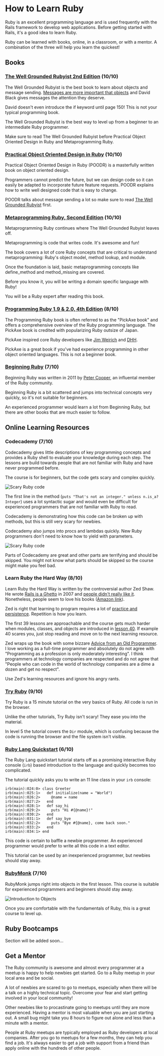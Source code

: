 # How to Learn Ruby

Ruby is an excellent programming language and is used frequently with the Rails framework to develop web applications.  Before getting started with Rails, it's a good idea to learn Ruby.

Ruby can be learned with books, online, in a classroom, or with a mentor.  A combination of the three will help you learn the quickest!

## Books

### [The Well Grounded Rubyist 2nd Edition](http://www.amazon.com/Well-Grounded-Rubyist-David-Black/dp/1617291692) (10/10)

The Well Grounded Rubyist is the best book to learn about objects and message sending.  [Messages are more important that objects](http://lists.squeakfoundation.org/pipermail/squeak-dev/1998-October/017019.html) and David Black gives messages the attention they deserve.

David doesn't even introduce the if keyword until page 150!  This is not your typical programming book.

The Well Grounded Rubyist is the best way to level up from a beginner to an intermediate Ruby programmer.

Make sure to read The Well Grounded Rubyist before Practical Object Oriented Design in Ruby and Metaprogramming Ruby.

### [Practical Object Oriented Design in Ruby](https://www.amazon.com/Practical-Object-Oriented-Design-Ruby-Addison-Wesley-ebook/dp/B0096BYG7C/%CC%81) (10/10)

Practical Object Oriented Design in Ruby (POODR) is a masterfully written book on object oriented design.

Programmers cannot predict the future, but we can design code so it can easily be adapted to incorporate future feature requests.  POODR explains how to write well designed code that is easy to change.

POODR talks about message sending a lot so make sure to read [The Well Grounded Rubyist](http://www.amazon.com/Well-Grounded-Rubyist-David-Black/dp/1617291692) first.

### [Metaprogramming Ruby, Second Edition](https://www.amazon.com/Metaprogramming-Ruby-Program-Like-Facets-ebook/dp/B00N9I0RMQ/) (10/10)

Metaprogramming Ruby continues where The Well Grounded Rubyist leaves off.

Metaprogramming is code that writes code.  It's awesome and fun!

The book covers a lot of core Ruby concepts that are critical to understand metaprogramming: Ruby's object model, method lookup, and module.

Once the foundation is laid, basic metaprogramming concepts like define_method and method_missing are covered.

Before you know it, you will be writing a domain specific language with Ruby!

You will be a Ruby expert after reading this book.

### [Programming Ruby 1.9 & 2.0, 4th Edition](http://www.amazon.com/Programming-Ruby-1-9-2-0-Programmers/dp/1937785491) (8/10)

The Programming Ruby book is often referred to as the "PickAxe book" and offers a comprehensive overview of the Ruby programming language.  The PickAxe book is credited with popularizing Ruby outsize of Japan.

PickAxe inspired core Ruby developers like [Jim Weirich](https://en.wikipedia.org/wiki/Jim_Weirich) and [DHH](http://david.heinemeierhansson.com/).

PickAxe is a great book if you've had experience programming in other object oriented languages.  This is not a beginner book.

### [Beginning Ruby](http://www.amazon.com/Beginning-Ruby-Novice-Professional-Experts/dp/1430223634) (7/10)

Beginning Ruby was written in 2011 by [Peter Cooper](http://peterc.org/), an influental member of the Ruby community.

Beginning Ruby is a bit scattered and jumps into technical concepts very quickly, so it's not suitable for beginners.

An experienced programmer would learn a lot from Beginning Ruby, but there are other books that are much easier to follow.

## Online Learning Resources

### Codecademy (7/10)

Codecademy gives little descriptions of key programming concepts and provides a Ruby shell to evaluate your knowledge during each step.  The lessons are build towards people that are not familiar with Ruby and have never programmed before.

The course is for beginners, but the code gets scary and complex quickly.

![Scary Ruby code](/articles/how_to_learn_ruby/scary_methods.png)

The first line in the method (`puts "That's not an integer." unless n.is_a? Integer`) uses a lot syntactic sugar and would even be difficult for experienced programmers that are not familiar with Ruby to read.

Codecademy is demonstrating how this code can be broken up with methods, but this is still very scary for newbies.

Codecademy also jumps into procs and lambdas quickly.  New Ruby programmers don't need to know how to yield with parameters.

![Scary Ruby code](/articles/how_to_learn_ruby/yeilding_with_parameters.png)

Parts of Codecademy are great and other parts are terrifying and should be skipped.  You might not know what parts should be skipped so the course might make you feel bad.


### Learn Ruby the Hard Way (8/10)

Learn Ruby the Hard Way is written by the controversial author Zed Shaw.  He wrote [Rails is a Ghetto](http://harmful.cat-v.org/software/ruby/rails/is-a-ghetto) in 2007 and [people didn't really like it](https://news.ycombinator.com/item?id=93984).  Nonetheless, people seem to love his books ([Amazon link](https://www.amazon.com/Learn-Ruby-Hard-Way-Computational/dp/032188499X/ref=sr_1_1?ie=UTF8&qid=1465492271&sr=8-1&keywords=learn+ruby)).

Zed is right that learning to program requires a lot of [practice and persistence](http://learnrubythehardway.org/book/intro.html#a-note-on-practice-and-persistence).  Repetition is how you learn.

The first 39 lessons are approachable and the course gets much harder when modules, classes, and objects are introduced in [lesson 40](http://learnrubythehardway.org/book/ex40.html).  If example 40 scares you, just stop reading and move on to the next learning resource.

Zed wraps up the book with some bizzare [Advice from an Old Programmer](http://learnrubythehardway.org/book/ex40.html).  I love working as a full-time programmer and absolutely do not agree with "Programming as a profession is only moderately interesting".  I think programmers at technology companies are respected and do not agree that "People who can code in the world of technology companies are a dime a dozen and get no respect".

Use Zed's learning resources and ignore his angry rants.

### [Try Ruby](http://tryruby.org/) (9/10)

Try Ruby is a 15 minute tutorial on the very basics of Ruby.  All code is run in the browser.

Unlike the other tutorials, Try Ruby isn't scary!  They ease you into the material.

In level 5 the tutorial covers the `Dir` module, which is confusing because the code is running the browser and the file system isn't visible.

### [Ruby Lang Quickstart](https://www.ruby-lang.org/en/documentation/quickstart/) (6/10)

The Ruby Lang quickstart tutorial starts off as a promising interactive Ruby console (`irb`) based introduction to the language and quickly becomes too complicated.

The tutorial quickly asks you to write an 11 line class in your `irb` console:

```
irb(main):024:0> class Greeter
irb(main):025:1>   def initialize(name = "World")
irb(main):026:2>     @name = name
irb(main):027:2>   end
irb(main):028:1>   def say_hi
irb(main):029:2>     puts "Hi #{@name}!"
irb(main):030:2>   end
irb(main):031:1>   def say_bye
irb(main):032:2>     puts "Bye #{@name}, come back soon."
irb(main):033:2>   end
irb(main):034:1> end
```

This code is certain to baffle a newbie programmer.  An experienced programmer would prefer to write all this code in a text editor.

This tutorial can be used by an inexperienced programmer, but newbies should stay away.

### [RubyMonk](https://rubymonk.com/) (7/10)

RubyMonk jumps right into objects in the first lesson.  This course is suitable for experienced programmers and beginners should stay away.

![Introduction to Objects](/articles/how_to_learn_ruby/rubymonk_object_intro.png)

Once you are comfortable with the fundamentals of Ruby, this is a great course to level up.

## Ruby Bootcamps

Section will be added soon...

## Get a Mentor

The Ruby community is awesome and almost every programmer at a meetup is happy to help newbies get started.  Go to a Ruby meetup in your local area and be social.

A lot of newbies are scared to go to meetups, especially when there will be a talk on a highly technical topic.  Overcome your fear and start getting involved in your local community!

Other newbies like to procastinate going to meetups until they are more experienced.  Having a mentor is most valuable when you are just starting out.  A small bug might take you 8 hours to figure out alone and less than a minute with a mentor.

People at Ruby meetups are typically employed as Ruby developers at local companies.  After you go to meetups for a few months, they can help you find a job.  It's always easier to get a job with support from a friend than apply online with the hundreds of other people.

